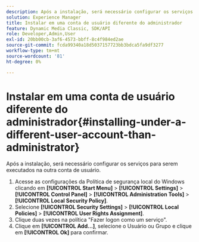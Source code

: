 ```yaml
---
description: Após a instalação, será necessário configurar os serviços para serem executados na outra conta de usuário.
solution: Experience Manager
title: Instalar em uma conta de usuário diferente do administrador
feature: Dynamic Media Classic, SDK/API
role: Developer,Admin,User
exl-id: 20bb00cb-3af6-4573-bbff-8c4f984ed2ae
source-git-commit: fcda99340a18d5037157723bb3bdca5fa9df3277
workflow-type: tm+mt
source-wordcount: '81'
ht-degree: 0%

---
```


# Instalar em uma conta de usuário diferente do administrador{#installing-under-a-different-user-account-than-administrator}

Após a instalação, será necessário configurar os serviços para serem executados na outra conta de usuário.

1. Acesse as configurações da Política de segurança local do Windows clicando em **[!UICONTROL Start Menu]** > **[!UICONTROL Settings]** > **[!UICONTROL Control Panel]** > **[!UICONTROL Administration Tools]** > **[!UICONTROL Local Security Policy]**.
1. Selecione **[!UICONTROL Security Settings]** > **[!UICONTROL Local Policies]** > **[!UICONTROL User Rights Assignment]**.
1. Clique duas vezes na política &quot;Fazer logon como um serviço&quot;.
1. Clique em **[!UICONTROL Add…]**, selecione o Usuário ou Grupo e clique em **[!UICONTROL Ok]** para confirmar.
